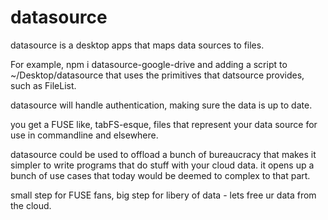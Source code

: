 # datasource

datasource is a desktop apps that maps data sources to files.

For example, npm i datasource-google-drive and adding a script to ~/Desktop/datasource that uses the primitives that datsource provides, such as FileList.

datasource will handle authentication, making sure the data is up to date.

you get a FUSE like, tabFS-esque, files that represent your data source for use in commandline and elsewhere.

datasource could be used to offload a bunch of bureaucracy that makes it simpler to write programs that do stuff with your cloud data. it opens up a bunch of use cases that today would be deemed to complex to that part.

small step for FUSE fans, big step for libery of data - lets free ur data from the cloud.
